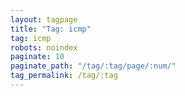 ```yaml
---
layout: tagpage
title: "Tag: icmp"
tag: icmp
robots: noindex
paginate: 10
paginate_path: "/tag/:tag/page/:num/"
tag_permalink: /tag/:tag
---
```

